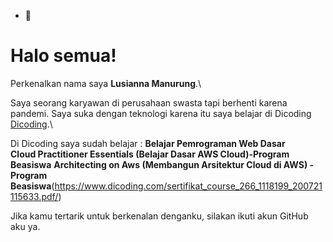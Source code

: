 - 👋 
# Halo semua! 

Perkenalkan nama saya **Lusianna Manurung**.\

Saya seorang karyawan di perusahaan swasta tapi berhenti karena pandemi. 
Saya suka dengan teknologi karena itu saya belajar di Dicoding  [Dicoding](https://www.dicoding.com/).\

Di Dicoding saya sudah belajar :
**Belajar Pemrograman Web Dasar**  
**Cloud Practitioner Essentials (Belajar Dasar AWS Cloud)-Program Beasiswa**
**Architecting on Aws (Membangun Arsitektur Cloud di AWS) - Program Beasiswa**(https://www.dicoding.com/sertifikat_course_266_1118199_200721115633.pdf/)

Jika kamu tertarik untuk berkenalan denganku, silakan ikuti akun GitHub aku ya.

<!---
greth7580/greth7580 is a ✨ special ✨ repository because its `README.md` (this file) appears on your GitHub profile.
You can click the Preview link to take a look at your changes.
--->
